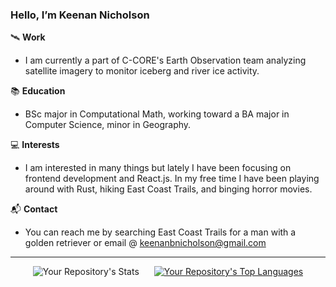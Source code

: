 ### Hello, I’m Keenan Nicholson

🛰️ **Work**

- I am currently a part of C-CORE's Earth Observation team analyzing satellite imagery to monitor iceberg and river ice activity.

📚 **Education**

- BSc major in Computational Math, working toward a BA major in Computer Science, minor in Geography. 

💻 **Interests**

- I am interested in many things but lately I have been focusing on frontend development and React.js. In my free time I have been playing around with Rust, hiking East Coast Trails, and binging horror movies.

📬 **Contact**

- You can reach me by searching East Coast Trails for a man with a golden retriever or email @ keenanbnicholson@gmail.com

---
<div style="text-align: center;">
  <img src="https://github-readme-stats.vercel.app/api?username=keenan-nicholson&show_icons=true&theme=radical" alt="Your Repository's Stats" style="display: inline-block; margin-right: 20px;">
  <a href="https://github.com/anuraghazra/github-readme-stats" style="display: inline-block;">
    <img src="https://github-readme-stats.vercel.app/api/top-langs/?username=keenan-nicholson&hide=jupyter%20notebook" alt="Your Repository's Top Languages">
  </a>
</div>

